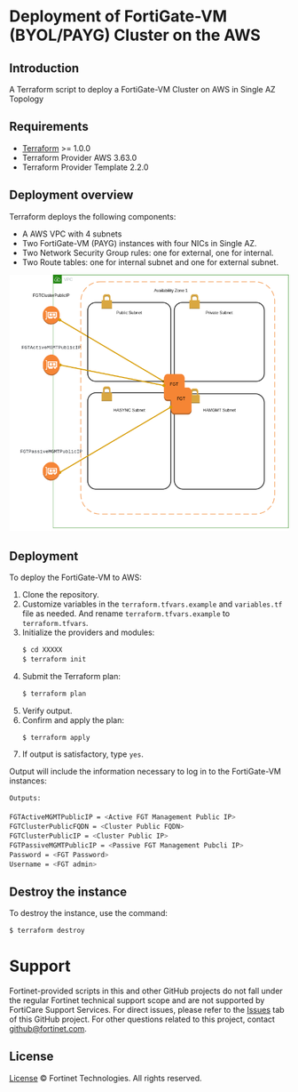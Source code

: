 # Deployment of FortiGate-VM (BYOL/PAYG) Cluster on the AWS
## Introduction
A Terraform script to deploy a FortiGate-VM Cluster on AWS in Single AZ Topology

## Requirements
* [Terraform](https://learn.hashicorp.com/terraform/getting-started/install.html) >= 1.0.0
* Terraform Provider AWS 3.63.0
* Terraform Provider Template 2.2.0


## Deployment overview
Terraform deploys the following components:
   - A AWS VPC with 4 subnets
   - Two FortiGate-VM (PAYG) instances with four NICs in Single AZ.
   - Two Network Security Group rules: one for external, one for internal.
   - Two Route tables: one for internal subnet and one for external subnet.

![AWS HA Single AZ](./aws-ha-single-az.png?raw=true "AWS HA Single AZ Architecture")


## Deployment
To deploy the FortiGate-VM to AWS:
1. Clone the repository.
2. Customize variables in the `terraform.tfvars.example` and `variables.tf` file as needed.  And rename `terraform.tfvars.example` to `terraform.tfvars`.
3. Initialize the providers and modules:
   ```sh
   $ cd XXXXX
   $ terraform init
    ```
4. Submit the Terraform plan:
   ```sh
   $ terraform plan
   ```
5. Verify output.
6. Confirm and apply the plan:
   ```sh
   $ terraform apply
   ```
7. If output is satisfactory, type `yes`.

Output will include the information necessary to log in to the FortiGate-VM instances:
```sh
Outputs:

FGTActiveMGMTPublicIP = <Active FGT Management Public IP>
FGTClusterPublicFQDN = <Cluster Public FQDN>
FGTClusterPublicIP = <Cluster Public IP>
FGTPassiveMGMTPublicIP = <Passive FGT Management Pubcli IP>
Password = <FGT Password>
Username = <FGT admin>

```

## Destroy the instance
To destroy the instance, use the command:
```sh
$ terraform destroy
```

# Support
Fortinet-provided scripts in this and other GitHub projects do not fall under the regular Fortinet technical support scope and are not supported by FortiCare Support Services.
For direct issues, please refer to the [Issues](https://github.com/fortinet/fortigate-terraform-deploy/issues) tab of this GitHub project.
For other questions related to this project, contact [github@fortinet.com](mailto:github@fortinet.com).

## License
[License](https://github.com/fortinet/fortigate-terraform-deploy/blob/master/LICENSE) © Fortinet Technologies. All rights reserved.

